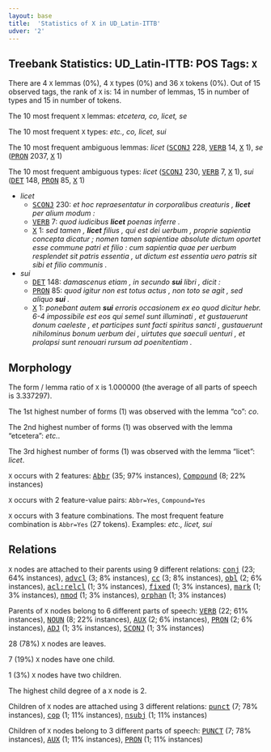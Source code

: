 ```yaml
---
layout: base
title:  'Statistics of X in UD_Latin-ITTB'
udver: '2'
---
```


## Treebank Statistics: UD_Latin-ITTB: POS Tags: `X`

There are 4 `X` lemmas (0%), 4 `X` types (0%) and 36 `X` tokens (0%).
Out of 15 observed tags, the rank of `X` is: 14 in number of lemmas, 15 in number of types and 15 in number of tokens.

The 10 most frequent `X` lemmas: <em>etcetera, co, licet, se</em>

The 10 most frequent `X` types:  <em>etc., co, licet, sui</em>

The 10 most frequent ambiguous lemmas: <em>licet</em> (<tt><a href="la_ittb-pos-SCONJ.html">SCONJ</a></tt> 228, <tt><a href="la_ittb-pos-VERB.html">VERB</a></tt> 14, <tt><a href="la_ittb-pos-X.html">X</a></tt> 1), <em>se</em> (<tt><a href="la_ittb-pos-PRON.html">PRON</a></tt> 2037, <tt><a href="la_ittb-pos-X.html">X</a></tt> 1)

The 10 most frequent ambiguous types:  <em>licet</em> (<tt><a href="la_ittb-pos-SCONJ.html">SCONJ</a></tt> 230, <tt><a href="la_ittb-pos-VERB.html">VERB</a></tt> 7, <tt><a href="la_ittb-pos-X.html">X</a></tt> 1), <em>sui</em> (<tt><a href="la_ittb-pos-DET.html">DET</a></tt> 148, <tt><a href="la_ittb-pos-PRON.html">PRON</a></tt> 85, <tt><a href="la_ittb-pos-X.html">X</a></tt> 1)


* <em>licet</em>
  * <tt><a href="la_ittb-pos-SCONJ.html">SCONJ</a></tt> 230: <em>et hoc repraesentatur in corporalibus creaturis , <b>licet</b> per alium modum :</em>
  * <tt><a href="la_ittb-pos-VERB.html">VERB</a></tt> 7: <em>quod iudicibus <b>licet</b> poenas inferre .</em>
  * <tt><a href="la_ittb-pos-X.html">X</a></tt> 1: <em>sed tamen , <b>licet</b> filius , qui est dei uerbum , proprie sapientia concepta dicatur ; nomen tamen sapientiae absolute dictum oportet esse commune patri et filio : cum sapientia quae per uerbum resplendet sit patris essentia , ut dictum est essentia uero patris sit sibi et filio communis .</em>
* <em>sui</em>
  * <tt><a href="la_ittb-pos-DET.html">DET</a></tt> 148: <em>damascenus etiam , in secundo <b>sui</b> libri , dicit :</em>
  * <tt><a href="la_ittb-pos-PRON.html">PRON</a></tt> 85: <em>quod igitur non est totus actus , non toto se agit , sed aliquo <b>sui</b> .</em>
  * <tt><a href="la_ittb-pos-X.html">X</a></tt> 1: <em>ponebant autem <b>sui</b> erroris occasionem ex eo quod dicitur hebr. 6-4 impossibile est eos qui semel sunt illuminati , et gustauerunt donum caeleste , et participes sunt facti spiritus sancti , gustauerunt nihilominus bonum uerbum dei , uirtutes que saeculi uenturi , et prolapsi sunt renouari rursum ad poenitentiam .</em>

## Morphology

The form / lemma ratio of `X` is 1.000000 (the average of all parts of speech is 3.337297).

The 1st highest number of forms (1) was observed with the lemma “co”: <em>co</em>.

The 2nd highest number of forms (1) was observed with the lemma “etcetera”: <em>etc.</em>.

The 3rd highest number of forms (1) was observed with the lemma “licet”: <em>licet</em>.

`X` occurs with 2 features: <tt><a href="la_ittb-feat-Abbr.html">Abbr</a></tt> (35; 97% instances), <tt><a href="la_ittb-feat-Compound.html">Compound</a></tt> (8; 22% instances)

`X` occurs with 2 feature-value pairs: `Abbr=Yes`, `Compound=Yes`

`X` occurs with 3 feature combinations.
The most frequent feature combination is `Abbr=Yes` (27 tokens).
Examples: <em>etc., licet, sui</em>


## Relations

`X` nodes are attached to their parents using 9 different relations: <tt><a href="la_ittb-dep-conj.html">conj</a></tt> (23; 64% instances), <tt><a href="la_ittb-dep-advcl.html">advcl</a></tt> (3; 8% instances), <tt><a href="la_ittb-dep-cc.html">cc</a></tt> (3; 8% instances), <tt><a href="la_ittb-dep-obl.html">obl</a></tt> (2; 6% instances), <tt><a href="la_ittb-dep-acl-relcl.html">acl:relcl</a></tt> (1; 3% instances), <tt><a href="la_ittb-dep-fixed.html">fixed</a></tt> (1; 3% instances), <tt><a href="la_ittb-dep-mark.html">mark</a></tt> (1; 3% instances), <tt><a href="la_ittb-dep-nmod.html">nmod</a></tt> (1; 3% instances), <tt><a href="la_ittb-dep-orphan.html">orphan</a></tt> (1; 3% instances)

Parents of `X` nodes belong to 6 different parts of speech: <tt><a href="la_ittb-pos-VERB.html">VERB</a></tt> (22; 61% instances), <tt><a href="la_ittb-pos-NOUN.html">NOUN</a></tt> (8; 22% instances), <tt><a href="la_ittb-pos-AUX.html">AUX</a></tt> (2; 6% instances), <tt><a href="la_ittb-pos-PRON.html">PRON</a></tt> (2; 6% instances), <tt><a href="la_ittb-pos-ADJ.html">ADJ</a></tt> (1; 3% instances), <tt><a href="la_ittb-pos-SCONJ.html">SCONJ</a></tt> (1; 3% instances)

28 (78%) `X` nodes are leaves.

7 (19%) `X` nodes have one child.

1 (3%) `X` nodes have two children.

The highest child degree of a `X` node is 2.

Children of `X` nodes are attached using 3 different relations: <tt><a href="la_ittb-dep-punct.html">punct</a></tt> (7; 78% instances), <tt><a href="la_ittb-dep-cop.html">cop</a></tt> (1; 11% instances), <tt><a href="la_ittb-dep-nsubj.html">nsubj</a></tt> (1; 11% instances)

Children of `X` nodes belong to 3 different parts of speech: <tt><a href="la_ittb-pos-PUNCT.html">PUNCT</a></tt> (7; 78% instances), <tt><a href="la_ittb-pos-AUX.html">AUX</a></tt> (1; 11% instances), <tt><a href="la_ittb-pos-PRON.html">PRON</a></tt> (1; 11% instances)

